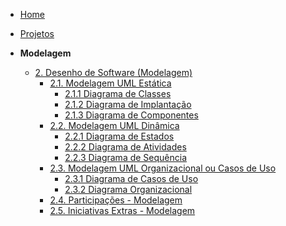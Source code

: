 <!-- docs/_sidebar.md -->

- [Home]()
- [Projetos](/Projeto/Projeto.md)

- **Modelagem**
  - [2. Desenho de Software (Modelagem)](/Modelagem/2.Modelagem.md)
    - [2.1. Modelagem UML Estática](/Modelagem/2.1.ModelagemEstatica.md)
      - [2.1.1 Diagrama de Classes](/Modelagem/2.1.1DiagramaClasses.md)
      - [2.1.2 Diagrama de Implantação](/Modelagem/2.1.2DiagramaImplantacao.md)
      - [2.1.3 Diagrama de Componentes](/Modelagem/2.1.3DiagramaComponentes.md)
    - [2.2. Modelagem UML Dinâmica](/Modelagem/2.2.ModelagemDinamica.md)
        - [2.2.1 Diagrama de Estados](/Modelagem/2.2.1.ModelagemEstados.md)
        - [2.2.2 Diagrama de Atividades](/Modelagem/2.2.3ModelagemAtividades.md)
        - [2.2.3 Diagrama de Sequência](/Modelagem/2.2.2ModelagemSequencia.md)
    - [2.3. Modelagem UML Organizacional ou Casos de Uso](/Modelagem/2.3.ModelagemOrganizacionalCasosDeUso.md)
       - [2.3.1 Diagrama de Casos de Uso](/Modelagem/2.3.1.ModelagemCasosDeUso.md)
       - [2.3.2 Diagrama Organizacional](/Modelagem/2.3.2ModelagemOrganizacional.md)
    - [2.4. Participações - Modelagem](/Modelagem/2.4.ParticipacoesModelagem.md)
    - [2.5. Iniciativas Extras - Modelagem](/Modelagem/2.5.IniciativasExtras.md)
